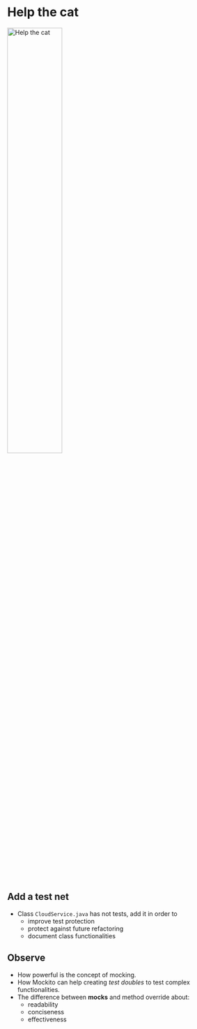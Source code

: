 # Help the cat

<img src="images/rubikcat.jpg" alt="Help the cat" width="50%"/>


## Add a test net

- Class `CloudService.java` has not tests, add it in order to
    - improve test protection
    - protect against future refactoring
    - document class functionalities


## Observe

- How powerful is the concept of mocking.
- How Mockito can help creating <span class="text-highlight-red">*test doubles*</span> to test complex functionalities.
- The difference between <span class="text-highlight">**mocks**</span> and <span class="text-highlight">method override</span> about:
    - readability
    - conciseness
    - effectiveness